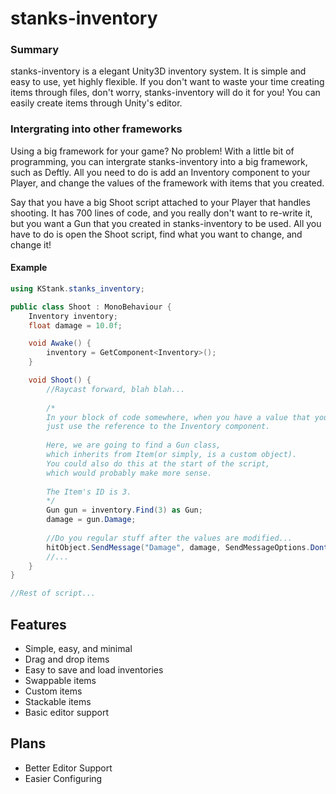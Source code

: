# stanks-inventory
### Summary
stanks-inventory is a elegant Unity3D inventory system. It is simple and easy to use, yet highly flexible. If you don't want to waste your time creating items
through files, don't worry, stanks-inventory will do it for you! You can easily create items through Unity's editor.

### Intergrating into other frameworks
Using a big framework for your game? No problem! With a little bit of programming, you can intergrate stanks-inventory into a big framework, such as Deftly. All you need to do
is add an Inventory component to your Player, and change the values of the framework with items that you created.

Say that you have a big Shoot script attached to your Player that handles shooting. It has 700 lines of code, and you really don't want to re-write it, but you want a Gun that you created in stanks-inventory to be used. All you have to do is open the Shoot script, find what you want to change, and change it!<br />
#### Example
```csharp
using KStank.stanks_inventory;

public class Shoot : MonoBehaviour {
    Inventory inventory;
    float damage = 10.0f;

    void Awake() {
        inventory = GetComponent<Inventory>();
    }

    void Shoot() {
        //Raycast forward, blah blah...
        
        /*
        In your block of code somewhere, when you have a value that you want to change,
        just use the reference to the Inventory component.
        
        Here, we are going to find a Gun class,
        which inherits from Item(or simply, is a custom object).
        You could also do this at the start of the script,
        which would probably make more sense.
        
        The Item's ID is 3.
        */
        Gun gun = inventory.Find(3) as Gun;
        damage = gun.Damage;
        
        //Do you regular stuff after the values are modified...
        hitObject.SendMessage("Damage", damage, SendMessageOptions.DontRequireReceiver);
        //...
    }
}

//Rest of script...
```

## Features
- Simple, easy, and minimal
- Drag and drop items
- Easy to save and load inventories
- Swappable items
- Custom items
- Stackable items
- Basic editor support

## Plans
- Better Editor Support
- Easier Configuring